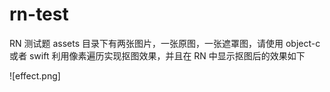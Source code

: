 # rn-test

RN 测试题
assets 目录下有两张图片，一张原图，一张遮罩图，请使用 object-c 或者 swift 利用像素遍历实现抠图效果，并且在 RN 中显示抠图后的效果如下

![effect.png]
